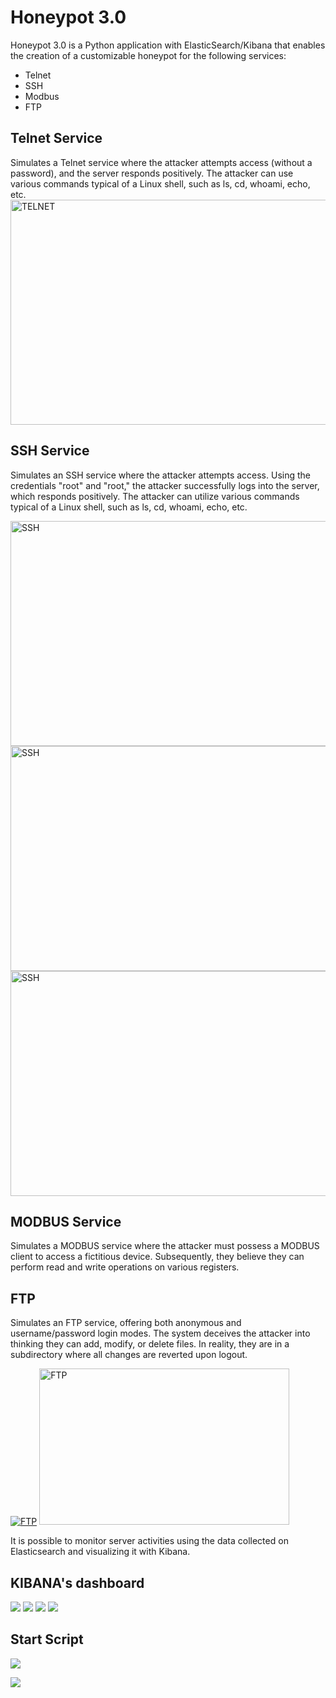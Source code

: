# Honeypot 3.0

Honeypot 3.0 is a Python application with ElasticSearch/Kibana that enables the creation of a customizable honeypot for the following services: 
- Telnet 
- SSH
- Modbus
- FTP

## Telnet Service
Simulates a Telnet service where the attacker attempts access (without a password), and the server responds positively. The attacker can use various commands typical of a Linux shell, such as ls, cd, whoami, echo, etc.
<a href="#"><img src="Screen/telnet/Immagine 2023-12-18 184855.png" width="530" height="360" alt="TELNET"></a>


## SSH Service
Simulates an SSH service where the attacker attempts access. Using the credentials "root" and "root," the attacker successfully logs into the server, which responds positively. The attacker can utilize various commands typical of a Linux shell, such as ls, cd, whoami, echo, etc.

<a href="#"><img src="Screen/ssh_honeypot/Immagine 2023-12-18 183449.png" width="530" height="360" alt="SSH"></a>
<a href="#"><img src="Screen/ssh_honeypot/Immagine 2023-12-18 183431.png" width="530" height="360" alt="SSH"></a>
<a href="#"><img src="Screen/ssh_honeypot/Immagine 2023-12-18 183449.png" width="530" height="360" alt="SSH"></a>

## MODBUS Service
Simulates a MODBUS service where the attacker must possess a MODBUS client to access a fictitious device. Subsequently, they believe they can perform read and write operations on various registers.

## FTP
Simulates an FTP service, offering both anonymous and username/password login modes. The system deceives the attacker into thinking they can add, modify, or delete files. In reality, they are in a subdirectory where all changes are reverted upon logout.

<a href="#"><img src="Screen/ftp/Immagine 2023-12-18 185324.png"  alt="FTP"></a>
<a href="#"><img src="Screen/ftp/Immagine 2023-12-18 185344.png" width="400" height="250" alt="FTP"></a>


It is possible to monitor server activities using the data collected on Elasticsearch and visualizing it with Kibana.


## KIBANA's dashboard
<a href="#"><img src="Screen/ftp_dash1.png"></a>
<a href="#"><img src="Screen/modbus_dash1.png"></a>
<a href="#"><img src="Screen/ssh_dash1.png"></a>
<a href="#"><img src="Screen/telnet_dash1.png"></a>

## Start Script
<a href="#"><img src="Screen/logo1.png"></a>

<a href="#"><img src="Screen/helper.png"></a>









